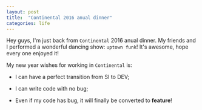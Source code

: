 ```yaml
---
layout: post
title:  "Continental 2016 anual dinner"
categories: life
---
```


<!--more-->

Hey guys, I'm just back from `Continental` 2016 anual dinner. My friends and I performed a wonderful dancing show: `uptown funk`! It's awesome, hope every one enjoyed it!

My new year wishes for working in `Continental` is:

* I can have a perfect transition from SI to DEV;

* I can write code with no bug;

* Even if my code has bug, it will finally be converted to __feature__!

